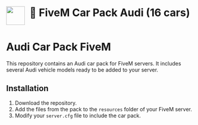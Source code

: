 <h1 align="center">
    <img src="https://upload.wikimedia.org/wikipedia/commons/thumb/3/3e/Audi_logo_2023.svg/1200px-Audi_logo_2023.svg.png" width="50" align="left" />
    🚗 FiveM Car Pack Audi (16 cars)
</h1>
<p align="center">
    <img alt="" src="https://madewithlove.now.sh/fr?heart=true&colorB=%2300008B&template=for-the-badge">
</p>

# Audi Car Pack FiveM

This repository contains an Audi car pack for FiveM servers. It includes several Audi vehicle models ready to be added to your server.

## Installation

1. Download the repository.
2. Add the files from the pack to the `resources` folder of your FiveM server.
3. Modify your `server.cfg` file to include the car pack.

